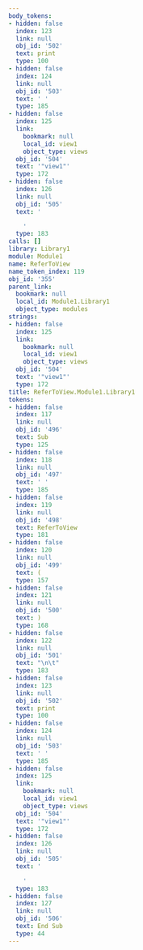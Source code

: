 ```yaml
---
body_tokens:
- hidden: false
  index: 123
  link: null
  obj_id: '502'
  text: print
  type: 100
- hidden: false
  index: 124
  link: null
  obj_id: '503'
  text: ' '
  type: 185
- hidden: false
  index: 125
  link:
    bookmark: null
    local_id: view1
    object_type: views
  obj_id: '504'
  text: '"view1"'
  type: 172
- hidden: false
  index: 126
  link: null
  obj_id: '505'
  text: '

    '
  type: 183
calls: []
library: Library1
module: Module1
name: ReferToView
name_token_index: 119
obj_id: '355'
parent_link:
  bookmark: null
  local_id: Module1.Library1
  object_type: modules
strings:
- hidden: false
  index: 125
  link:
    bookmark: null
    local_id: view1
    object_type: views
  obj_id: '504'
  text: '"view1"'
  type: 172
title: ReferToView.Module1.Library1
tokens:
- hidden: false
  index: 117
  link: null
  obj_id: '496'
  text: Sub
  type: 125
- hidden: false
  index: 118
  link: null
  obj_id: '497'
  text: ' '
  type: 185
- hidden: false
  index: 119
  link: null
  obj_id: '498'
  text: ReferToView
  type: 181
- hidden: false
  index: 120
  link: null
  obj_id: '499'
  text: (
  type: 157
- hidden: false
  index: 121
  link: null
  obj_id: '500'
  text: )
  type: 168
- hidden: false
  index: 122
  link: null
  obj_id: '501'
  text: "\n\t"
  type: 183
- hidden: false
  index: 123
  link: null
  obj_id: '502'
  text: print
  type: 100
- hidden: false
  index: 124
  link: null
  obj_id: '503'
  text: ' '
  type: 185
- hidden: false
  index: 125
  link:
    bookmark: null
    local_id: view1
    object_type: views
  obj_id: '504'
  text: '"view1"'
  type: 172
- hidden: false
  index: 126
  link: null
  obj_id: '505'
  text: '

    '
  type: 183
- hidden: false
  index: 127
  link: null
  obj_id: '506'
  text: End Sub
  type: 44
---
```

